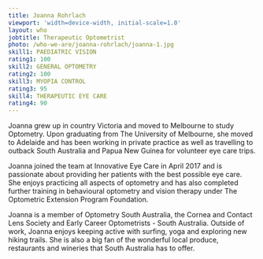 ```yaml
---
title: Joanna Rohrlach
viewport: 'width=device-width, initial-scale=1.0'
layout: who
jobtitle: Therapeutic Optometrist
photo: /who-we-are/joanna-rohrlach/joanna-1.jpg
skill1: PAEDIATRIC VISION
rating1: 100
skill2: GENERAL OPTOMETRY
rating2: 100
skill3: MYOPIA CONTROL
rating3: 95
skill4: THERAPEUTIC EYE CARE
rating4: 90
---
```


Joanna grew up in country Victoria and moved to Melbourne to study Optometry. Upon graduating from The University of Melbourne, she moved to Adelaide and has been working in private practice as well as travelling to outback South Australia and Papua New Guinea for volunteer eye care trips.

Joanna joined the team at Innovative Eye Care in April 2017 and is passionate about providing her patients with the best possible eye care. She enjoys practicing all aspects of optometry and has also completed further training in behavioural optometry and vision therapy under The Optometric Extension Program Foundation.

Joanna is a member of Optometry South Australia, the Cornea and Contact Lens Society and Early Career Optometrists - South Australia. Outside of work, Joanna enjoys keeping active with surfing, yoga and exploring new hiking trails. She is also a big fan of the wonderful local produce, restaurants and wineries that South Australia has to offer.
